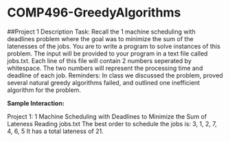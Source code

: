 # COMP496-GreedyAlgorithms

##Project 1 Description Task: 
Recall the 1 machine scheduling with deadlines problem where the goal was to minimize the sum of
the latenesses of the jobs. You are to write a program to solve instances of this problem. The input will be
provided to your program in a text file called jobs.txt. Each line of this file will contain 2 numbers seperated
by whitespace. The two numbers will represent the processing time and deadline of each job.
Reminders: In class we discussed the problem, proved several natural greedy algorithms failed, and outlined
one inefficient algorithm for the problem. 

**Sample Interaction:** 

Project 1: 1 Machine Scheduling with Deadlines to Minimize the Sum of Lateness
Reading jobs.txt
The best order to schedule the jobs is:
3, 1, 2, 7, 4, 6, 5
It has a total lateness of 21.
